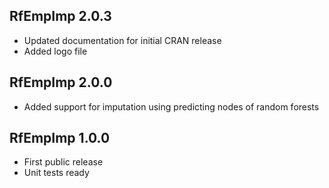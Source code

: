 ## RfEmpImp 2.0.3
* Updated documentation for initial CRAN release
* Added logo file

## RfEmpImp 2.0.0
* Added support for imputation using predicting nodes of random forests

## RfEmpImp 1.0.0
* First public release
* Unit tests ready
